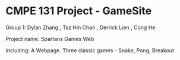 # CMPE 131 Project - GameSite
Group 1:
Dylan Zhang ,
Tsz Hin Chan ,
Derrick Lien ,
Cong He

Project name: Spartans Games Web

Including:
A Webpage.
Three classic games - Snake, Pong, Breakout
